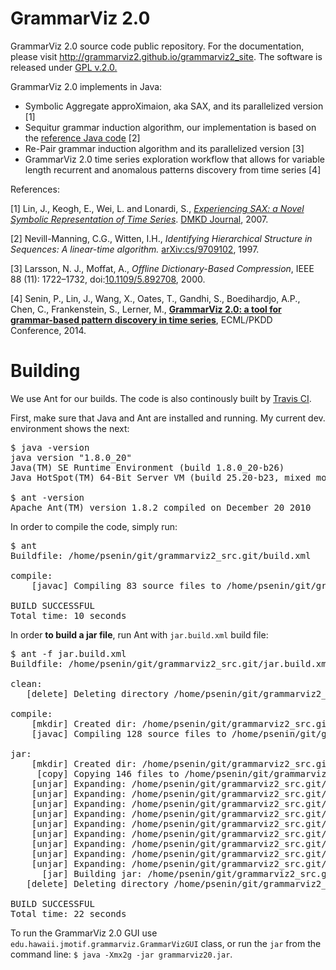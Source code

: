 GrammarViz 2.0
==========

GrammarViz 2.0 source code public repository. For the documentation, please visit http://grammarviz2.github.io/grammarviz2_site. The software is released under [GPL v.2.0.](http://www.gnu.org/licenses/gpl-2.0.html)

GrammarViz 2.0 implements in Java:

  - Symbolic Aggregate approXimaion, aka SAX, and its parallelized version [1]
  - Sequitur grammar induction algorithm, our implementation is based on the [reference Java code](http://www.sequitur.info/) [2]
  - Re-Pair grammar induction algorithm and its parallelized version [3]
  - GrammarViz 2.0 time series exploration workflow that allows for variable length recurrent and anomalous patterns discovery from time series [4]

References:

[1] Lin, J., Keogh, E., Wei, L. and Lonardi, S., [*Experiencing SAX: a Novel Symbolic Representation of Time Series*](http://cs.gmu.edu/~jessica/SAX_DAMI_preprint.pdf). [DMKD Journal](http://link.springer.com/article/10.1007%2Fs10618-007-0064-z), 2007.

[2] Nevill-Manning, C.G., Witten, I.H., *Identifying Hierarchical Structure in Sequences: A linear-time algorithm.* [arXiv:cs/9709102](http://arxiv.org/abs/cs/9709102), 1997.

[3] Larsson, N. J., Moffat, A., *Offline Dictionary-Based Compression*, IEEE 88 (11): 1722–1732, doi:[10.1109/5.892708](http://ieeexplore.ieee.org/xpl/articleDetails.jsp?arnumber=892708), 2000.

[4] Senin, P., Lin, J., Wang, X., Oates, T., Gandhi, S., Boedihardjo, A.P., Chen, C., Frankenstein, S., Lerner, M.,  [**GrammarViz 2.0: a tool for grammar-based pattern discovery in time series**](http://www2.hawaii.edu/~senin/assets/papers/grammarviz2.pdf), ECML/PKDD Conference, 2014.

Building
==========

We use Ant for our builds. The code is also continously built by [Travis CI](https://travis-ci.org/GrammarViz2/grammarviz2_src).

First, make sure that Java and Ant are installed and running. My current dev. environment shows the next:

<pre>
$ java -version
java version "1.8.0_20"
Java(TM) SE Runtime Environment (build 1.8.0_20-b26)
Java HotSpot(TM) 64-Bit Server VM (build 25.20-b23, mixed mode)

$ ant -version
Apache Ant(TM) version 1.8.2 compiled on December 20 2010
</pre>

In order to compile the code, simply run:

<pre>
$ ant
Buildfile: /home/psenin/git/grammarviz2_src.git/build.xml

compile:
    [javac] Compiling 83 source files to /home/psenin/git/grammarviz2_src.git/build/classes

BUILD SUCCESSFUL
Total time: 10 seconds
</pre>

In order **to build a jar file**, run Ant with `jar.build.xml` build file:

<pre>
$ ant -f jar.build.xml 
Buildfile: /home/psenin/git/grammarviz2_src.git/jar.build.xml

clean:
   [delete] Deleting directory /home/psenin/git/grammarviz2_src.git/build

compile:
    [mkdir] Created dir: /home/psenin/git/grammarviz2_src.git/build/classes
    [javac] Compiling 128 source files to /home/psenin/git/grammarviz2_src.git/build/classes

jar:
    [mkdir] Created dir: /home/psenin/git/grammarviz2_src.git/tmp
     [copy] Copying 146 files to /home/psenin/git/grammarviz2_src.git/tmp
    [unjar] Expanding: /home/psenin/git/grammarviz2_src.git/lib/JFreeChart/jcommon-1.0.16.jar into /home/psenin/git/grammarviz2_src.git/tmp
    [unjar] Expanding: /home/psenin/git/grammarviz2_src.git/lib/JFreeChart/jfreechart-1.0.13.jar into /home/psenin/git/grammarviz2_src.git/tmp
    [unjar] Expanding: /home/psenin/git/grammarviz2_src.git/lib/SwingX/swingx-all-1.6.4.jar into /home/psenin/git/grammarviz2_src.git/tmp
    [unjar] Expanding: /home/psenin/git/grammarviz2_src.git/lib/miglayout/miglayout-4.0.jar into /home/psenin/git/grammarviz2_src.git/tmp
    [unjar] Expanding: /home/psenin/git/grammarviz2_src.git/lib/DTW/fast-dtw.jar into /home/psenin/git/grammarviz2_src.git/tmp
    [unjar] Expanding: /home/psenin/git/grammarviz2_src.git/lib/logger/logback-classic-1.1.2.jar into /home/psenin/git/grammarviz2_src.git/tmp
    [unjar] Expanding: /home/psenin/git/grammarviz2_src.git/lib/logger/logback-core-1.1.2.jar into /home/psenin/git/grammarviz2_src.git/tmp
    [unjar] Expanding: /home/psenin/git/grammarviz2_src.git/lib/logger/slf4j-api-1.7.7.jar into /home/psenin/git/grammarviz2_src.git/tmp
    [unjar] Expanding: /home/psenin/git/grammarviz2_src.git/lib/time/joda-time-2.1.jar into /home/psenin/git/grammarviz2_src.git/tmp
      [jar] Building jar: /home/psenin/git/grammarviz2_src.git/grammarviz20.jar
   [delete] Deleting directory /home/psenin/git/grammarviz2_src.git/tmp

BUILD SUCCESSFUL
Total time: 22 seconds
</pre>

To run the GrammarViz 2.0 GUI use `edu.hawaii.jmotif.grammarviz.GrammarVizGUI` class, or run the `jar` from the command line: `$ java -Xmx2g -jar grammarviz20.jar`.
